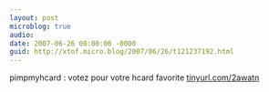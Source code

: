 ```yaml
---
layout: post
microblog: true
audio: 
date: 2007-06-26 00:00:00 -0000
guid: http://xtof.micro.blog/2007/06/26/t121237192.html
---
```

pimpmyhcard : votez pour votre hcard favorite [tinyurl.com/2awatn](http://tinyurl.com/2awatn)
